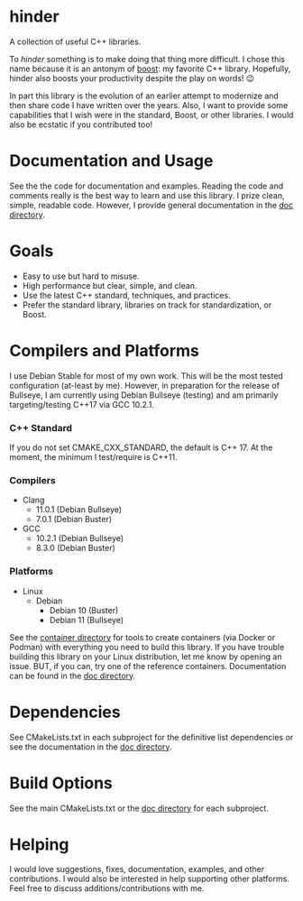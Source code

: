 # hinder

A collection of useful C++ libraries.

To *hinder* something is to make doing that thing more difficult. I chose this name because it is an
antonym of [boost](https://www.boost.org/): my favorite C++ library. Hopefully, hinder also boosts
your productivity despite the play on words! :wink:

In part this library is the evolution of an earlier attempt to modernize and then share code I have
written over the years. Also, I want to provide some capabilities that I wish were in the standard,
Boost, or other libraries. I would also be ecstatic if you contributed too!

# Documentation and Usage

See the the code for documentation and examples. Reading the code and comments really is the best
way to learn and use this library. I prize clean, simple, readable code. However, I provide general
documentation in the [doc directory](./doc/contents.md).

# Goals

* Easy to use but hard to misuse.
* High performance but clear, simple, and clean.
* Use the latest C++ standard, techniques, and practices.
* Prefer the standard library, libraries on track for standardization, or Boost.

# Compilers and Platforms

I use Debian Stable for most of my own work. This will be the most tested configuration (at-least by
me). However, in preparation for the release of Bullseye, I am currently using Debian Bullseye 
(testing) and am primarily targeting/testing C++17 via GCC 10.2.1.

### C++ Standard

If you do not set CMAKE_CXX_STANDARD, the default is C++ 17. At the moment, the minimum I
test/require is C++11.

### Compilers

* Clang
    * 11.0.1 (Debian Bullseye)
    * 7.0.1 (Debian Buster)
* GCC
    * 10.2.1 (Debian Bullseye)
    * 8.3.0 (Debian Buster)

### Platforms

* Linux
  * Debian
    * Debian 10 (Buster)
    * Debian 11 (Bullseye)

See the [container directory](./container) for tools to create containers (via Docker or Podman)
with everything you need to build this library. If you have trouble building this library on your
Linux distribution, let me know by opening an issue. BUT, if you can, try one of the reference 
containers. Documentation can be found in the [doc directory](./doc/contents.md).

# Dependencies
See CMakeLists.txt in each subproject for the definitive list dependencies or see the documentation
in the [doc directory](./doc/contents.md).

# Build Options

See the main CMakeLists.txt or the [doc directory](./doc/contents.md) for each subproject.

# Helping

I would love suggestions, fixes, documentation, examples, and other contributions. I would also be
interested in help supporting other platforms. Feel free to discuss additions/contributions with me.


